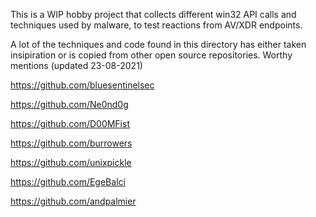 This is a WIP hobby project that collects different win32 API calls and techniques used by malware, to test reactions from AV/XDR endpoints.

A lot of the techniques and code found in this directory has either taken insipiration or is copied from other open source repositories.
Worthy mentions (updated 23-08-2021)

https://github.com/bluesentinelsec

https://github.com/Ne0nd0g

https://github.com/D00MFist

https://github.com/burrowers

https://github.com/unixpickle

https://github.com/EgeBalci

https://github.com/andpalmier